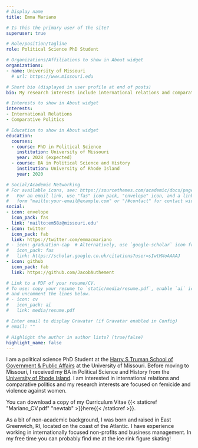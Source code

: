 ```yaml
---
# Display name
title: Emma Mariano

# Is this the primary user of the site?
superuser: true

# Role/position/tagline
role: Political Science PhD Student

# Organizations/Affiliations to show in About widget
organizations:
- name: University of Missouri
  # url: https://www.missouri.edu

# Short bio (displayed in user profile at end of posts)
bio: My research interests include international relations and comparative politics 

# Interests to show in About widget
interests:
- International Relations
- Comparative Politics 

# Education to show in About widget
education:
  courses:
  - course: PhD in Political Science
    institution: University of Missouri
    year: 2028 (expected)
  - course: BA in Political Science and History 
    institution: University of Rhode Island 
    year: 2020

# Social/Academic Networking
# For available icons, see: https://sourcethemes.com/academic/docs/page-builder/#icons
#   For an email link, use "fas" icon pack, "envelope" icon, and a link in the
#   form "mailto:your-email@example.com" or "/#contact" for contact widget.
social:
- icon: envelope
  icon_pack: fas
  link: 'mailto:em58z@missouri.edu'
- icon: twitter
  icon_pack: fab
  link: https://twitter.com/emmacmariano
# - icon: graduation-cap  # Alternatively, use `google-scholar` icon from `ai` icon pack
#   icon_pack: fas
#   link: https://scholar.google.co.uk/citations?user=sIwtMXoAAAAJ
- icon: github
  icon_pack: fab
  link: https://github.com/JacobAuthement

# Link to a PDF of your resume/CV.
# To use: copy your resume to `static/media/resume.pdf`, enable `ai` icons in `params.toml`, 
# and uncomment the lines below.
# - icon: cv
#   icon_pack: ai
#   link: media/resume.pdf

# Enter email to display Gravatar (if Gravatar enabled in Config)
# email: ""

# Highlight the author in author lists? (true/false)
highlight_name: false
---
```


I am a political science PhD Student at the [Harry S Truman School of Government & Public Affairs](https://truman.missouri.edu) at the University of Missouri. Before moving to Missouri, I received my BA in Political Science and History from the [University of Rhode Island](https://web.uri.edu/politicalscience/). I am interested in international relations and comparative politics and my research interests are focused on femicide and violence against women. 

You can download a copy of my Curriculum Vitae {{< staticref "Mariano_CV.pdf" "newtab" >}}here{{< /staticref >}}.

As a bit of non-academic background, I was born and raised in East Greenwich, RI, located on the coast of the Atlantic. I have experience working in internationally focused non-profits and business management. In my free time you can probably find me at the ice rink figure skating!
